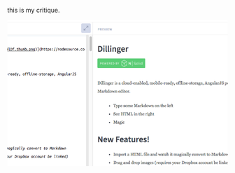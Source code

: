 this is my critique.

![Philadelphia's Magic Gardens. This place was so cool!](images/image1.png "Philadelphia's Magic Gardens")